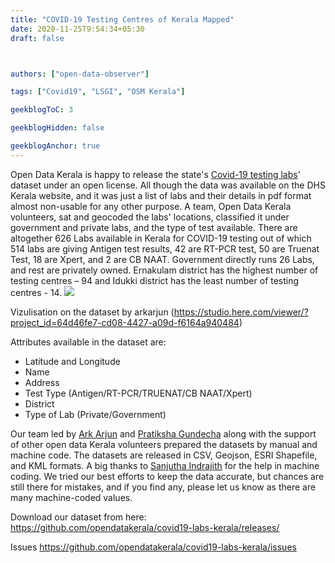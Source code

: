 ```yaml
---
title: "COVID-19 Testing Centres of Kerala Mapped"
date: 2020-11-25T9:54:34+05:30
draft: false



authors: ["open-data-observer"]

tags: ["Covid19", "LSGI", "OSM Kerala"]

geekblogToC: 3

geekblogHidden: false

geekblogAnchor: true
---
```

Open Data Kerala is happy to release the state's [Covid-19 testing labs](https://github.com/opendatakerala/covid19-labs-kerala)' dataset under an open license. All though the data was available on the DHS Kerala website, and it was just a list of labs and their details in pdf format almost non-usable for any other purpose. A team, Open Data Kerala volunteers, sat and geocoded the labs' locations, classified it under government and private labs, and the type of test available. There are altogether 626 Labs available in Kerala for COVID-19 testing out of which 514 labs are giving Antigen test results, 42 are RT-PCR test, 50 are Truenat Test, 18 are Xpert, and 2 are CB NAAT. Government directly runs 26 Labs, and rest are privately owned. Ernakulam district has the highest number of testing centres – 94 and Idukki district has the least number of testing centres - 14.
![](https://i.imgur.com/J2dF0Bl.png)

Vizulisation on the dataset by arkarjun (https://studio.here.com/viewer/?project_id=64d46fe7-cd08-4427-a09d-f6164a940484)

Attributes available in the dataset are: 
* Latitude and Longitude
* Name
* Address
* Test Type (Antigen/RT-PCR/TRUENAT/CB NAAT/Xpert)
* District
* Type of Lab (Private/Government)

Our team led by [Ark Arjun](https://twitter.com/arkarjun) and [Pratiksha Gundecha](https://www.linkedin.com/in/pratikshagundecha/) along with the support of other open data Kerala volunteers prepared the datasets by manual and machine code. The datasets are released in CSV, Geojson, ESRI Shapefile, and KML formats. A big thanks to [Sanjutha Indrajith](https://www.linkedin.com/in/sanjutha-indrajit-357b60132/) for the help in machine coding. We tried our best efforts to keep the data accurate, but chances are still there for mistakes, and if you find any, please let us know as there are many machine-coded values.

Download our dataset from here: https://github.com/opendatakerala/covid19-labs-kerala/releases/

Issues https://github.com/opendatakerala/covid19-labs-kerala/issues
